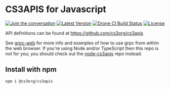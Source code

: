 # CS3APIS for Javascript

[![Join the conversation](https://badges.gitter.im/cs3org/CS3APIS.svg)](https://gitter.im/cs3org/CS3APIS) [![Latest Version](https://img.shields.io/npm/v/@cs3org/cs3apis)](https://www.npmjs.com/package/@cs3org/cs3apis) [![Drone CI Build Status](https://img.shields.io/drone/build/cs3org/js-cs3apis?server=https%3A%2F%2Fdrone.cernbox.cern.ch)](https://drone.cernbox.cern.ch/cs3org/js-cs3apis) [![License](https://img.shields.io/badge/License-Apache%202.0-blue.svg)](https://opensource.org/licenses/Apache-2.0)

API definitions can be found at https://github.com/cs3org/cs3apis

See [grpc-web](https://github.com/grpc/grpc-web) for more info and examples of how to use grpc from within the web browser.
If you're using Node and/or TypeScript then this repo is not for you; you should check out the
[node-cs3apis](https://github.com/cs3org/js-cs3apis) repo instead.

## Install with npm

```bash
npm i @cs3org/cs3apis
```

